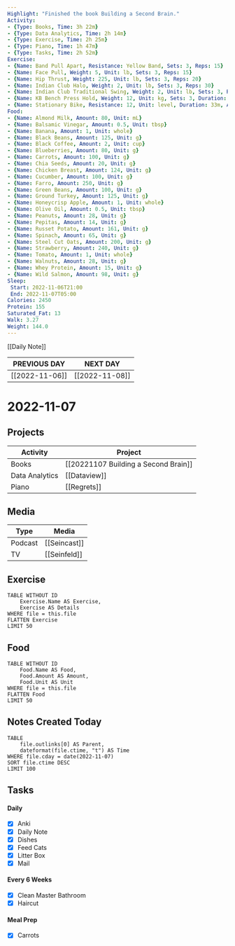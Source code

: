 ```yaml
---
Highlight: "Finished the book Building a Second Brain."
Activity:
- {Type: Books, Time: 3h 22m}
- {Type: Data Analytics, Time: 2h 14m}
- {Type: Exercise, Time: 2h 25m}
- {Type: Piano, Time: 1h 47m}
- {Type: Tasks, Time: 2h 52m}
Exercise:
- {Name: Band Pull Apart, Resistance: Yellow Band, Sets: 3, Reps: 15}
- {Name: Face Pull, Weight: 5, Unit: lb, Sets: 3, Reps: 15}
- {Name: Hip Thrust, Weight: 225, Unit: lb, Sets: 3, Reps: 20}
- {Name: Indian Club Halo, Weight: 2, Unit: lb, Sets: 3, Reps: 30}
- {Name: Indian Club Traditional Swing, Weight: 2, Unit: lb, Sets: 3, Reps: 30}
- {Name: KB Bench Press Hold, Weight: 12, Unit: kg, Sets: 3, Duration: 1m}
- {Name: Stationary Bike, Resistance: 12, Unit: level, Duration: 33m, Avg_HR: 131}
Food:
- {Name: Almond Milk, Amount: 80, Unit: mL}
- {Name: Balsamic Vinegar, Amount: 0.5, Unit: tbsp}
- {Name: Banana, Amount: 1, Unit: whole}
- {Name: Black Beans, Amount: 125, Unit: g}
- {Name: Black Coffee, Amount: 2, Unit: cup}
- {Name: Blueberries, Amount: 80, Unit: g}
- {Name: Carrots, Amount: 100, Unit: g}
- {Name: Chia Seeds, Amount: 20, Unit: g}
- {Name: Chicken Breast, Amount: 124, Unit: g}
- {Name: Cucumber, Amount: 100, Unit: g}
- {Name: Farro, Amount: 250, Unit: g}
- {Name: Green Beans, Amount: 100, Unit: g}
- {Name: Ground Turkey, Amount: 125, Unit: g}
- {Name: Honeycrisp Apple, Amount: 1, Unit: whole}
- {Name: Olive Oil, Amount: 0.5, Unit: tbsp}
- {Name: Peanuts, Amount: 28, Unit: g}
- {Name: Pepitas, Amount: 14, Unit: g}
- {Name: Russet Potato, Amount: 161, Unit: g}
- {Name: Spinach, Amount: 65, Unit: g}
- {Name: Steel Cut Oats, Amount: 200, Unit: g}
- {Name: Strawberry, Amount: 240, Unit: g}
- {Name: Tomato, Amount: 1, Unit: whole}
- {Name: Walnuts, Amount: 28, Unit: g}
- {Name: Whey Protein, Amount: 15, Unit: g}
- {Name: Wild Salmon, Amount: 98, Unit: g}
Sleep: 
 Start: 2022-11-06T21:00
 End: 2022-11-07T05:00
Calories: 2450
Protein: 155
Saturated_Fat: 13
Walk: 3.27
Weight: 144.0
---
```

[[Daily Note]]

| **PREVIOUS DAY**            | **NEXT DAY**               |
| --------------------------- | -------------------------- |
| [[2022-11-06]] | [[2022-11-08]] |

# 2022-11-07

## Projects
| Activity       | Project                     |
| -------------- | --------------------------- |
| Books          | [[20221107 Building a Second Brain]] |
| Data Analytics | [[Dataview]]          |
| Piano          | [[Regrets]]                 |

## Media
| Type        | Media             |
| ----------- | ----------------- |
| Podcast     | [[Seincast]]      |
| TV          | [[Seinfeld]]      |

## Exercise
```dataview
TABLE WITHOUT ID
	Exercise.Name AS Exercise,
	Exercise AS Details
WHERE file = this.file
FLATTEN Exercise
LIMIT 50
```

## Food
```dataview
TABLE WITHOUT ID
	Food.Name AS Food,
	Food.Amount AS Amount,
	Food.Unit AS Unit
WHERE file = this.file
FLATTEN Food
LIMIT 50
```

## Notes Created Today
```dataview
TABLE 
	file.outlinks[0] AS Parent,
	dateformat(file.ctime, "t") AS Time
WHERE file.cday = date(2022-11-07)
SORT file.ctime DESC
LIMIT 100
```

## Tasks
#### Daily
- [x] Anki
- [x] Daily Note
- [x] Dishes
- [x] Feed Cats
- [x] Litter Box
- [x] Mail

#### Every 6 Weeks
- [x] Clean Master Bathroom
- [x] Haircut

#### Meal Prep
- [x] Carrots